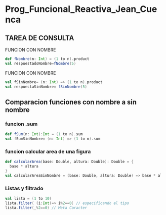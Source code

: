 # Prog_Funcional_Reactiva_Jean_Cuenca
## TAREA DE CONSULTA
FUNCION CON NOMBRE
```scala
def fNombre(n: Int) = (1 to n).product
val respuestadoNombre=fNombre(5)
```
FUNCION CON NOMBRE

```scala
val fSinNombre= (n: Int) => (1 to n).product
val respuestaSinNombre= fSinNombre(5)
```
## Comparacion funciones con nombre a sin nombre
### funcion .sum
```scala
def fSum(n: Int):Int = (1 to n).sum
val fSumSinNombre= (n: Int) => (1 to n).sum
```
### funcion calcular area de una figura
```scala
def calcularArea(base: Double, altura: Double): Double = {
  base * altura
}
val calcularAreaSinNombre = (base: Double, altura: Double) => base * altura
```
### Listas y filtrado
```scala
val lista = (1 to 10)
lista.filter( (i:Int)=> i%2==0) // especificando el tipo
lista.filter(_%2==0) // Meta Caracter
```

